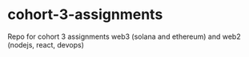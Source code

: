 # cohort-3-assignments
Repo for cohort 3 assignments web3 (solana and ethereum) and web2 (nodejs, react, devops)

